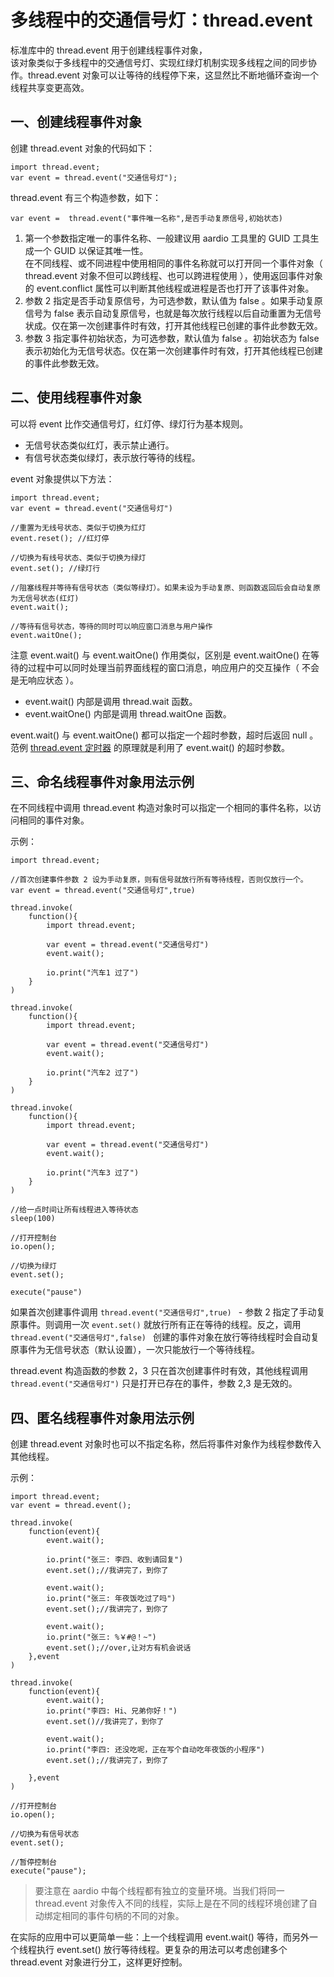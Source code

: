 # 多线程中的交通信号灯：thread.event

标准库中的 thread.event 用于创建线程事件对象，  
该对象类似于多线程中的交通信号灯、实现红绿灯机制实现多线程之间的同步协作。thread.event 对象可以让等待的线程停下来，这显然比不断地循环查询一个线程共享变更高效。

## 一、创建线程事件对象
  
创建 thread.event 对象的代码如下：  

```aardio
import thread.event;
var event = thread.event("交通信号灯");
```

thread.event 有三个构造参数，如下：

```aardio
var event =  thread.event("事件唯一名称",是否手动复原信号,初始状态)
```

1. 第一个参数指定唯一的事件名称、一般建议用 aardio 工具里的 GUID 工具生成一个 GUID 以保证其唯一性。  
在不同线程、或不同进程中使用相同的事件名称就可以打开同一个事件对象（ thread.event 对象不但可以跨线程、也可以跨进程使用 ），使用返回事件对象的 event.conflict 属性可以判断其他线程或进程是否也打开了该事件对象。  
2. 参数 2 指定是否手动复原信号，为可选参数，默认值为 false 。如果手动复原信号为 false 表示自动复原信号，也就是每次放行线程以后自动重置为无信号状成。仅在第一次创建事件时有效，打开其他线程已创建的事件此参数无效。
3. 参数 3 指定事件初始状态，为可选参数，默认值为 false 。初始状态为 false 表示初始化为无信号状态。仅在第一次创建事件时有效，打开其他线程已创建的事件此参数无效。

## 二、使用线程事件对象
  
可以将 event 比作交通信号灯，红灯停、绿灯行为基本规则。

- 无信号状态类似红灯，表示禁止通行。
- 有信号状态类似绿灯，表示放行等待的线程。
 
event 对象提供以下方法：

```aardio
import thread.event;
var event = thread.event("交通信号灯")

//重置为无线号状态、类似于切换为红灯
event.reset(); //红灯停

//切换为有线号状态、类似于切换为绿灯
event.set(); //绿灯行

//阻塞线程并等待有信号状态（类似等绿灯）。如果未设为手动复原、则函数返回后会自动复原为无信号状态(红灯)
event.wait(); 

//等待有信号状态，等待的同时可以响应窗口消息与用户操作
event.waitOne(); 
```

注意 event.wait() 与 event.waitOne() 作用类似，区别是 event.waitOne() 在等待的过程中可以同时处理当前界面线程的窗口消息，响应用户的交互操作（ 不会是无响应状态 ）。

- event.wait() 内部是调用 thread.wait 函数。
- event.waitOne() 内部是调用 thread.waitOne 函数。

event.wait() 与 event.waitOne() 都可以指定一个超时参数，超时后返回 null 。范例  [thread.event 定时器](../../../example/aardio/Thread/09.timer.html) 的原理就是利用了 event.wait() 的超时参数。


## 三、命名线程事件对象用法示例

在不同线程中调用 thread.event 构造对象时可以指定一个相同的事件名称，以访问相同的事件对象。

示例：

```aardio
import thread.event;

//首次创建事件参数 2 设为手动复原，则有信号就放行所有等待线程，否则仅放行一个。
var event = thread.event("交通信号灯",true) 

thread.invoke( 
    function(){
        import thread.event;
        
        var event = thread.event("交通信号灯")
        event.wait();
        
        io.print("汽车1 过了")
    }
)

thread.invoke( 
    function(){
        import thread.event;
        
        var event = thread.event("交通信号灯")
        event.wait();
        
        io.print("汽车2 过了")
    }
)

thread.invoke( 
    function(){
        import thread.event;
        
        var event = thread.event("交通信号灯")
        event.wait();
        
        io.print("汽车3 过了")
    }
)

//给一点时间让所有线程进入等待状态
sleep(100)

//打开控制台
io.open();

//切换为绿灯
event.set(); 

execute("pause")
```

如果首次创建事件调用 `thread.event("交通信号灯",true) ` - 参数 2 指定了手动复原事件。则调用一次 `event.set()` 就放行所有正在等待的线程。反之，调用 `thread.event("交通信号灯",false) ` 创建的事件对象在放行等待线程时会自动复原事件为无信号状态（默认设置），一次只能放行一个等待线程。

thread.event 构造函数的参数 2，3 只在首次创建事件时有效，其他线程调用 `thread.event("交通信号灯")` 只是打开已存在的事件，参数 2,3 是无效的。

## 四、匿名线程事件对象用法示例

创建  thread.event 对象时也可以不指定名称，然后将事件对象作为线程参数传入其他线程。

示例：

```aardio
import thread.event;
var event = thread.event(); 

thread.invoke( 
	function(event){ 
		event.wait();
		
		io.print("张三: 李四、收到请回复")
		event.set();//我讲完了，到你了
			
		event.wait();
		io.print("张三: 年夜饭吃过了吗")
		event.set();//我讲完了，到你了
			
		event.wait();
		io.print("张三: %￥#@！~") 
		event.set();//over,让对方有机会说话
	},event
)        

thread.invoke( 
	function(event){ 
		event.wait();
		io.print("李四: Hi、兄弟你好！")  
		event.set()//我讲完了，到你了
			
		event.wait();
		io.print("李四: 还没吃呢，正在写个自动吃年夜饭的小程序")
		event.set();//我讲完了，到你了
		
	},event
)

//打开控制台
io.open();

//切换为有信号状态
event.set();
		
//暂停控制台
execute("pause");
```

> 要注意在 aardio 中每个线程都有独立的变量环境。当我们将同一 thread.event 对象传入不同的线程，实际上是在不同的线程环境创建了自动绑定相同的事件句柄的不同的对象。

在实际的应用中可以更简单一些：上一个线程调用 event.wait() 等待，而另外一个线程执行 event.set() 放行等待线程。更复杂的用法可以考虑创建多个 thread.event 对象进行分工，这样更好控制。  
  


  
